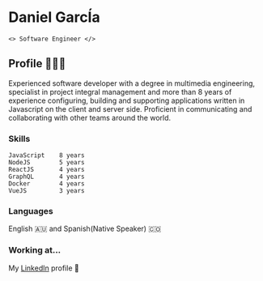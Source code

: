 # Daniel GarcÍa

```<> Software Engineer </>```

## Profile 👨🏻‍💻

Experienced software developer with a degree in multimedia engineering, specialist in project integral management and more than 8 years of experience configuring, building and supporting applications written in Javascript on the client and server side. Proficient in communicating and collaborating with other teams around the world.

### Skills

``` 
JavaScript    8 years
NodeJS        5 years
ReactJS       4 years
GraphQL       4 years
Docker        4 years
VueJS         3 years
```
### Languages

English 🇦🇺  and Spanish(Native Speaker) 🇨🇴

### Working at...

My [LinkedIn](https://www.linkedin.com/in/danielgarciavargas/) profile 🙂
